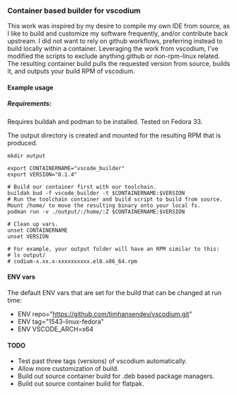 ### Container based builder for vscodium

This work was inspired by my desire to compile my own IDE from source, as I like to build and customize my software frequently, and/or contribute back upstream. I did not want to rely on github workflows, preferring instead to build locally within a container. Leveraging the work from vscodium, I've modified the scripts to exclude anything github or non-rpm-linux related.  The resulting container build pulls the requested version from source, builds it, and outputs your build RPM of vscodium.

#### Example usage

##### Requirements:
Requires buildah and podman to be installed. Tested on Fedora 33.

The output directory is created and mounted for the resulting RPM that is produced.

```
mkdir output

export CONTAINERNAME="vscode_builder"
export VERSION="0.1.4"

# Build our container first with our toolchain.
buildah bud -f vscode_builder -t $CONTAINERNAME:$VERSION
# Run the toolchain container and build script to build from source. Mount /home/ to move the resulting binary onto your local fs.
podman run -v ./output/:/home/:Z $CONTAINERNAME:$VERSION

# Clean up vars.
unset CONTAINERNAME
unset VERSION

# For example, your output folder will have an RPM similar to this:
# ls output/
# codium-x.xx.x-xxxxxxxxxx.el8.x86_64.rpm
```

#### ENV vars
The default ENV vars that are set for the build that can be changed at run time:

* ENV repo="https://github.com/timhansendev/vscodium.git"
* ENV tag="1543-linux-fedora"
* ENV VSCODE_ARCH=x64

#### TODO
* Test past three tags (versions) of vscodium automatically.
* Allow more customization of build.
* Build out source container build for .deb based package managers.
* Build out source container build for flatpak.

